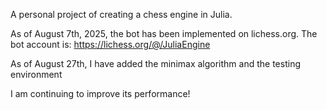 A personal project of creating a chess engine in Julia.

As of August 7th, 2025, the bot has been implemented on lichess.org.
The bot account is: https://lichess.org/@/JuliaEngine

As of August 27th, I have added the minimax algorithm and the testing environment

I am continuing to improve its performance!